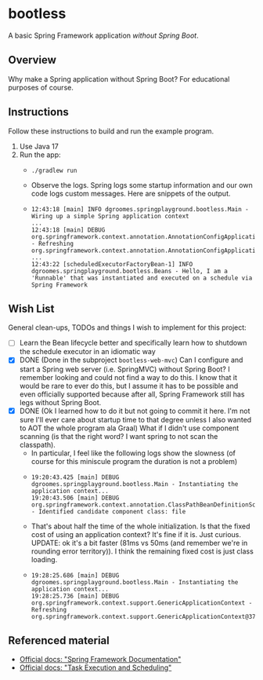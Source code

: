 # bootless

A basic Spring Framework application *without Spring Boot*.


## Overview

Why make a Spring application without Spring Boot? For educational purposes of course.


## Instructions

Follow these instructions to build and run the example program.

1. Use Java 17
2. Run the app:
    * ```shell
      ./gradlew run
      ```
    * Observe the logs. Spring logs some startup information and our own code logs custom messages. Here are snippets of
      the output.
    * ```text
      12:43:18 [main] INFO dgroomes.springplayground.bootless.Main - Wiring up a simple Spring application context
      ...
      12:43:18 [main] DEBUG org.springframework.context.annotation.AnnotationConfigApplicationContext - Refreshing org.springframework.context.annotation.AnnotationConfigApplicationContext@3108bc
      ...
      12:43:22 [scheduledExecutorFactoryBean-1] INFO dgroomes.springplayground.bootless.Beans - Hello, I am a 'Runnable' that was instantiated and executed on a schedule via Spring Framework
      ```


## Wish List

General clean-ups, TODOs and things I wish to implement for this project:

* [ ] Learn the Bean lifecycle better and specifically learn how to shutdown the schedule executor in an idiomatic way
* [x] DONE (Done in the subproject `bootless-web-mvc`) Can I configure and start a Spring web server (i.e. SpringMVC) without Spring Boot? I remember looking and could not
  find a way to do this. I know that it would be rare to ever do this, but I assume it has to be possible and even
  officially supported because after all, Spring Framework still has legs without Spring Boot.
* [x] DONE (Ok I learned how to do it but not going to commit it here. I'm not sure I'll ever care about startup time to
  that degree unless I also wanted to AOT the whole program ala Graal) What if I didn't use component scanning (is that the right word? I want spring to not scan the classpath).
  * In particular, I feel like the following logs show the slowness (of course for this miniscule program the duration
    is not a problem)
  * ```text
    19:20:43.425 [main] DEBUG dgroomes.springplayground.bootless.Main - Instantiating the application context...
    19:20:43.506 [main] DEBUG org.springframework.context.annotation.ClassPathBeanDefinitionScanner - Identified candidate component class: file
    ```
  * That's about half the time of the whole initialization. Is that the fixed cost of using an application context? It's
    fine if it is. Just curious. UPDATE: ok it's a bit faster (81ms vs 50ms (and remember we're in rounding error territory)). I think the remaining fixed cost is just class loading.
  * ```text
    19:28:25.686 [main] DEBUG dgroomes.springplayground.bootless.Main - Instantiating the application context...
    19:28:25.736 [main] DEBUG org.springframework.context.support.GenericApplicationContext - Refreshing org.springframework.context.support.GenericApplicationContext@370736d9
    ```


## Referenced material

* [Official docs: "Spring Framework Documentation"](https://docs.spring.io/spring-framework/docs/current/reference/html/)
* [Official docs: "Task Execution and Scheduling"](https://docs.spring.io/spring-framework/docs/current/reference/html/integration.html#scheduling)

